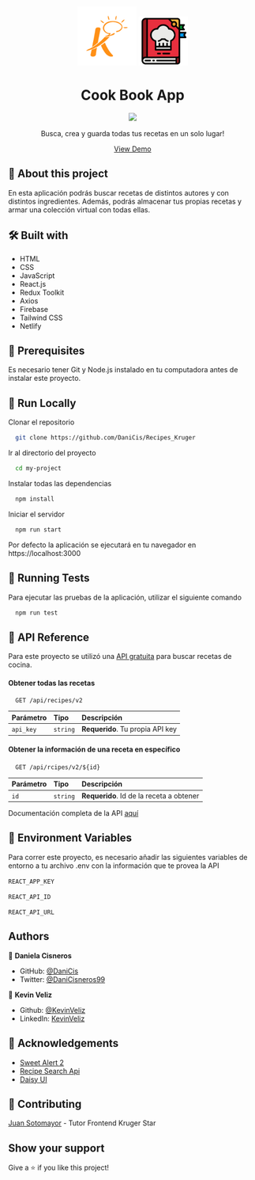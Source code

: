 <div align="center">

<img src="./src/Assets/kruger-logo.png" height="120px">
<img src="./src/Assets/recipe.png" height="100px">

<h1>Cook Book App</h1>

<img src="https://img.shields.io/badge/MADEWITH-React-1572B6?style=for-the-badge&logo=React" height="30" />   

Busca, crea y guarda todas tus recetas en un solo lugar!

[View Demo](https://cookbook-kv-dc.netlify.app)
</div>

## 🌟 About this project

En esta aplicación podrás buscar recetas de distintos autores y con distintos ingredientes.
Además, podrás almacenar tus propias recetas y armar una colección virtual con todas ellas.

## 🛠 Built with

- HTML
- CSS
- JavaScript
- React.js
- Redux Toolkit
- Axios
- Firebase
- Tailwind CSS
- Netlify


## 👀 Prerequisites

Es necesario tener Git y Node.js instalado en tu computadora antes de instalar este proyecto.

## 🏃 Run Locally

Clonar el repositorio

```bash
  git clone https://github.com/DaniCis/Recipes_Kruger
```

Ir al directorio del proyecto

```bash
  cd my-project
```

Instalar todas las dependencias

```bash
  npm install
```

Iniciar el servidor

```bash
  npm run start
```
Por defecto la aplicación se ejecutará en tu navegador en https://localhost:3000

## 🧪 Running Tests

Para ejecutar las pruebas de la aplicación, utilizar el siguiente comando

```bash
  npm run test
```


## 📜 API Reference

Para este proyecto se utilizó una  [API gratuita](https://developer.edamam.com/recipe-demo) para buscar recetas de cocina.

#### Obtener todas las recetas

```http
  GET /api/recipes/v2
```

| Parámetro | Tipo     | Descripción                |
| :-------- | :------- | :------------------------- |
| `api_key` | `string` | **Requerido**. Tu propia API key |

#### Obtener la información de una receta en específico

```http
  GET /api/rcipes/v2/${id}
```

| Parámetro | Tipo     | Descripción                       |
| :-------- | :------- | :-------------------------------- |
| `id`      | `string` | **Requerido**. Id de la receta a obtener|

Documentación completa de la API [aquí](https://developer.edamam.com/edamam-docs-recipe-api)

## 🔑 Environment Variables

Para correr este proyecto, es necesario añadir las siguientes variables de entorno a tu archivo .env con la información que te provea la API 

`REACT_APP_KEY` 

`REACT_API_ID` 

`REACT_API_URL` 

## Authors

👤 **Daniela Cisneros**

- GitHub: [@DaniCis](https://github.com/DaniCis)
- Twitter: [@DaniCisneros99](https://twitter.com/DaniCisneros99)

👤 **Kevin Veliz**
- Github: [@KevinVeliz](https://github.com/KevinVeliz)
- LinkedIn: [KevinVeliz](https://www.linkedin.com/in/kevin-veliz-b747a0206/)

## 💎 Acknowledgements

- [Sweet Alert 2](https://sweetalert2.github.io/)
- [Recipe Search Api](https://developer.edamam.com/recipe-demo)
- [Daisy UI](https://daisyui.com/)

## 🤝 Contributing

[Juan Sotomayor](https://github.com/Juanse7793) - Tutor Frontend Kruger Star

## Show your support

Give a ⭐ if you like this project!
